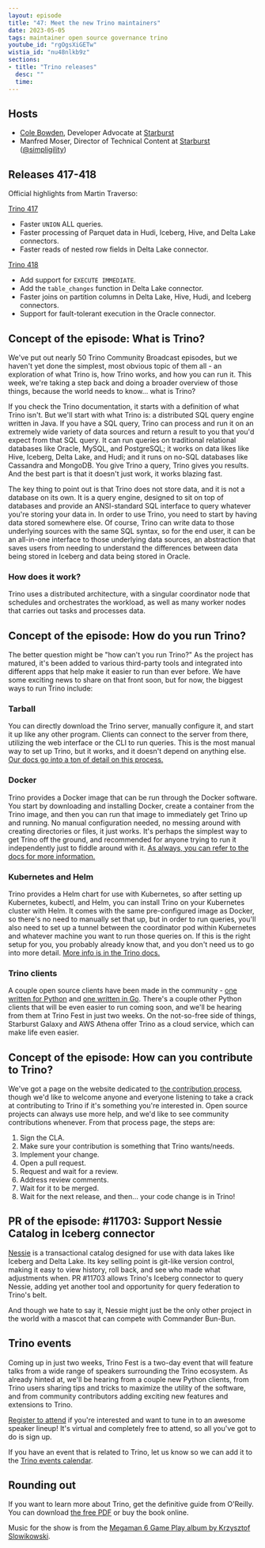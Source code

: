 ```yaml
---
layout: episode
title: "47: Meet the new Trino maintainers"
date: 2023-05-05
tags: maintainer open source governance trino
youtube_id: "rgOgsXiGETw"
wistia_id: "nu48nlkb9z"
sections:
- title: "Trino releases"
  desc: ""
  time: 
---
```


## Hosts

* [Cole Bowden](https://www.linkedin.com/in/cole-m-bowden), Developer Advocate
  at [Starburst](https://starburst.io)
* Manfred Moser, Director of Technical Content at
  [Starburst](https://starburst.io)
  ([@simpligility](https://twitter.com/simpligility))

## Releases 417-418

Official highlights from Martin Traverso:

[Trino 417](https://trino.io/docs/current/release/release-417.html)

* Faster `UNION` ALL queries.
* Faster processing of Parquet data in Hudi, Iceberg, Hive, and Delta Lake
  connectors.
* Faster reads of nested row fields in Delta Lake connector.

[Trino 418](https://trino.io/docs/current/release/release-418.html)

* Add support for `EXECUTE IMMEDIATE`.
* Add the `table_changes` function in Delta Lake connector.
* Faster joins on partition columns in Delta Lake, Hive, Hudi, and Iceberg
  connectors.
* Support for fault-tolerant execution in the Oracle connector.

## Concept of the episode: What is Trino?

We've put out nearly 50 Trino Community Broadcast episodes, but we haven't yet
done the simplest, most obvious topic of them all - an exploration of what Trino
is, how Trino works, and how you can run it. This week, we're taking a step back
and doing a broader overview of those things, because the world needs to know...
what is Trino?

If you check the Trino documentation, it starts with a definition of what Trino
isn't. But we'll start with what Trino is: a distributed SQL query engine
written in Java. If you have a SQL query, Trino can process and run it on an
extremely wide variety of data sources and return a result to you that you'd
expect from that SQL query. It can run queries on traditional relational
databases like Oracle, MySQL, and PostgreSQL; it works on data likes like Hive,
Iceberg, Delta Lake, and Hudi; and it runs on no-SQL databases like Cassandra
and MongoDB. You give Trino a query, Trino gives you results. And the best part
is that it doesn't just work, it works blazing fast.

The key thing to point out is that Trino does not store data, and it is not a
database on its own. It is a query engine, designed to sit on top of databases
and provide an ANSI-standard SQL interface to query whatever you're storing your
data in. In order to use Trino, you need to start by having data stored
somewhere else. Of course, Trino can write data to those underlying
sources with the same SQL syntax, so for the end user, it can be an all-in-one
interface to those underlying data sources, an abstraction that saves users from
needing to understand the differences between data being stored in Iceberg and
data being stored in Oracle.

### How does it work?

Trino uses a distributed architecture, with a singular coordinator node that
schedules and orchestrates the workload, as well as many worker nodes that
carries out tasks and processes data.

## Concept of the episode: How do you run Trino?

The better question might be "how can't you run Trino?" As the project has
matured, it's been added to various third-party tools and integrated into
different apps that help make it easier to run than ever before. We have some
exciting news to share on that front soon, but for now, the biggest ways to run
Trino include:

### Tarball

You can directly download the Trino server, manually configure it, and start it
up like any other program. Clients can connect to the server from there,
utilizing the web interface or the CLI to run queries. This is the most manual
way to set up Trino, but it works, and it doesn't depend on anything else.
[Our docs go into a ton of detail on this process.]({{site.url}}/docs/current/installation/deployment.html)

### Docker

Trino provides a Docker image that can be run through the Docker software. You
start by downloading and installing Docker, create a container from
the Trino image, and then you can run that image to immediately get Trino up
and running. No manual configuration needed, no messing around with creating
directories or files, it just works. It's perhaps the simplest way to get Trino
off the ground, and recommended for anyone trying to run it independently just
to fiddle around with it.
[As always, you can refer to the docs for more information.]({{site.url}}/docs/current/installation/containers.html)

### Kubernetes and Helm

Trino provides a Helm chart for use with Kubernetes, so after setting up
Kubernetes, kubectl, and Helm, you can install Trino on your Kubernetes cluster
with Helm. It comes with the same pre-configured image as Docker, so there's no
need to manually set that up, but in order to run queries, you'll also need to
set up a tunnel between the coordinator pod within Kubernetes and whatever
machine you want to run those queries on. If this is the right setup for you,
you probably already know that, and you don't need us to go into more detail.
[More info is in the Trino docs.]({{site.url}}/docs/current/installation/kubernetes.html)

### Trino clients

A couple open source clients have been made in the community -
[one written for Python](https://github.com/trinodb/trino-python-client) and
[one written in Go](https://github.com/trinodb/trino-go-client). There's a
couple other Python clients that will be even easier to run coming soon, and
we'll be hearing from them at Trino Fest in just two weeks. On the not-so-free
side of things, Starburst Galaxy and AWS Athena offer Trino as a cloud service,
which can make life even easier.

## Concept of the episode: How can you contribute to Trino?

We've got a page on the website dedicated to
[the contribution process]({{site.url}}/development/process.html), though we'd
like to welcome anyone and everyone listening to take a crack at contributing to
Trino if it's something you're interested in. Open source projects can always
use more help, and we'd like to see community contributions whenever. From that
process page, the steps are:

1. Sign the CLA.
2. Make sure your contribution is something that Trino wants/needs.
3. Implement your change.
4. Open a pull request.
5. Request and wait for a review.
6. Address review comments.
7. Wait for it to be merged.
8. Wait for the next release, and then... your code change is in Trino!

## PR of the episode: #11703: Support Nessie Catalog in Iceberg connector

[Nessie](https://projectnessie.org/) is a transactional catalog designed for use
with data lakes like Iceberg and Delta Lake. Its key selling point is git-like
version control, making it easy to view history, roll back, and see who made
what adjustments when. PR #11703 allows Trino's Iceberg connector to query
Nessie, adding yet another tool and opportunity for query federation to Trino's
belt.

And though we hate to say it, Nessie might just be the only other project in the
world with a mascot that can compete with Commander Bun-Bun.

## Trino events

Coming up in just two weeks, Trino Fest is a two-day event that will feature
talks from a wide range of speakers surrounding the Trino ecosystem. As already
hinted at, we'll be hearing from a couple new Python clients, from Trino users
sharing tips and tricks to maximize the utility of the software, and from
community contributors adding exciting new features and extensions to Trino.

[Register to attend](https://www.starburst.io/info/trinofest/) if you're
interested and want to tune in to an awesome speaker lineup! It's virtual and
completely free to attend, so all you've got to do is sign up.

If you have an event that is related to Trino, let us know so we can add it to
the [Trino events calendar]({{site.url}}/community.html#events).

## Rounding out

If you want to learn more about Trino, get the definitive guide from
O'Reilly. You can download
[the free PDF](https://www.starburst.io/info/oreilly-trino-guide/) or
buy the book online.

Music for the show is from the [Megaman 6 Game Play album by Krzysztof
Slowikowski](https://krzysztofslowikowski.bandcamp.com/album/mega-man-6-gp).